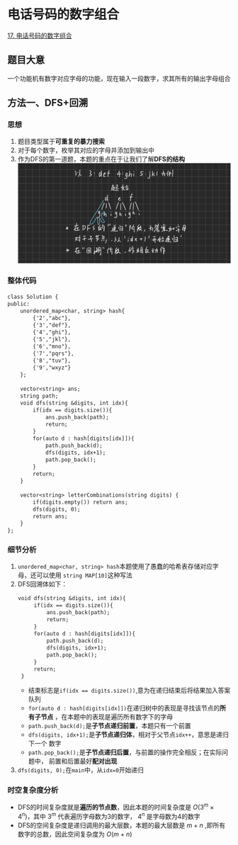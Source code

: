 # 电话号码的数字组合

[17. 电话号码的数字组合](https://leetcode.cn/problems/letter-combinations-of-a-phone-number/description/)

## 题目大意
一个功能机有数字对应字母的功能，现在输入一段数字，求其所有的输出字母组合

## 方法一、DFS+回溯

### 思想
1. 题目类型属于**可重复的暴力搜索**
2. 对于每个数字，枚举其对应的字母并添加到输出中
3. 作为DFS的第一道题，本题的重点在于让我们了解**DFS的结构**
![电话号码的字母组合思路](image/电话号码的字母组合思路.png)

### 整体代码
```
class Solution {
public:
    unordered_map<char, string> hash{
        {'2',"abc"},
        {'3',"def"},
        {'4',"ghi"},
        {'5',"jkl"},
        {'6',"mno"},
        {'7',"pqrs"},
        {'8',"tuv"},
        {'9',"wxyz"}
    };

    vector<string> ans;
    string path;
    void dfs(string &digits, int idx){
        if(idx == digits.size()){
            ans.push_back(path);
            return;
        }
        for(auto d : hash[digits[idx]]){
            path.push_back(d);
            dfs(digits, idx+1);
            path.pop_back();
        }
        return;
    }

    vector<string> letterCombinations(string digits) {
        if(digits.empty()) return ans;
        dfs(digits, 0);
        return ans;
    }
};
```

### 细节分析
1. `unordered_map<char, string> hash`本题使用了愚蠢的哈希表存储对应字母，还可以使用
   `string MAP[10]`这种写法
2. DFS回溯体如下：
   ```
   void dfs(string &digits, int idx){
        if(idx == digits.size()){
            ans.push_back(path);
            return;
        }
        for(auto d : hash[digits[idx]]){
            path.push_back(d);
            dfs(digits, idx+1);
            path.pop_back();
        }
        return;
    }
   ```
   * 结束标志是`if(idx == digits.size())`,意为在递归结束后将结果加入答案队列
   * `for(auto d : hash[digits[idx]])`在递归树中的表现是寻找该节点的**所有子节点**
     ，在本题中的表现是遍历所有数字下的字母
   * `path.push_back(d);`是**子节点递归前置**，本题只有一个前置
   * `dfs(digits, idx+1);`是**子节点递归体**，相对于父节点`idx++`，意思是递归下一个
     数字
   * `path.pop_back();`是**子节点递归后置**，与前置的操作完全相反；在实际问题中，
     前置和后置最好**配对出现**
3. `dfs(digits, 0);`在`main`中，从`idx=0`开始递归

### 时空复杂度分析
* DFS的时间复杂度就是**遍历的节点数**，因此本题的时间复杂度是 $O(3^m \times 4^n)$，其中 $3^m$ 代表遍历字母数为3的数字， $4^n$ 是字母数为4的数字
* DFS的空间复杂度是递归调用的最大层数，本题的最大层数是 $m+n$ ,即所有数字的总数，因此空间复杂度为 $O(m+n)$ 

